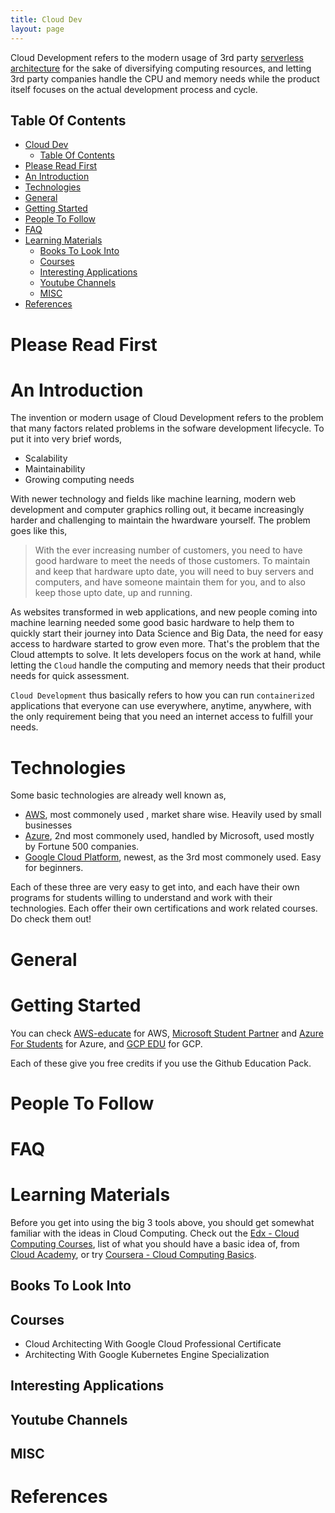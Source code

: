 ```yaml
---
title: Cloud Dev
layout: page
---
```


Cloud Development refers to the modern usage of 3rd party [serverless architecture](https://searchitoperations.techtarget.com/definition/serverless-computing?_ga=2.167453694.1303400459.1597212240-772566635.1597212240) for the sake of diversifying computing resources, and letting 3rd party companies handle the CPU and memory needs while the product itself focuses on the actual development process and cycle.

## Table Of Contents
- [Cloud Dev](#cloud-dev)
  - [Table Of Contents](#table-of-contents)
- [Please Read First](#please-read-first)
- [An Introduction](#an-introduction)
- [Technologies](#technologies)
- [General](#general)
- [Getting Started](#getting-started)
- [People To Follow](#people-to-follow)
- [FAQ](#faq)
- [Learning Materials](#learning-materials)
  - [Books To Look Into](#books-to-look-into)
  - [Courses](#courses)
  - [Interesting Applications](#interesting-applications)
  - [Youtube Channels](#youtube-channels)
  - [MISC](#misc)
- [References](#references)

# Please Read First

# An Introduction

The invention or modern usage of Cloud Development refers to the problem that many factors related problems in the sofware development lifecycle. To put it into very brief words,

- Scalability
- Maintainability
- Growing computing needs

With newer technology and fields like machine learning, modern web development and computer graphics rolling out, it became increasingly harder and challenging to maintain the hwardware yourself. The problem goes like this,

> With the ever increasing number of customers, you need to have good hardware to meet the needs of those customers. To maintain and keep that hardware upto date, you will need to buy servers and computers, and have someone maintain them for you, and to also keep those upto date, up and running.

As websites transformed in web applications, and new people coming into machine learning needed some good basic hardware to help them to quickly start their journey into Data Science and Big Data, the need for easy access to hardware started to grow even more. That's the problem that the Cloud attempts to solve. It lets developers focus on the work at hand, while letting the `Cloud` handle the computing and memory needs that their product needs for quick assessment. 

`Cloud Development` thus basically refers to how you can run `containerized` applications that everyone can use everywhere, anytime, anywhere, with the only requirement being that you need an internet access to fulfill your needs. 

# Technologies

Some basic technologies are already well known as,

- [AWS](https://aws.amazon.com/), most commonely used , market share wise. Heavily used by small businesses
- [Azure](https://azure.microsoft.com/en-us/), 2nd most commonely used, handled by Microsoft, used mostly by Fortune 500 companies.
- [Google Cloud Platform](https://cloud.google.com/), newest, as the 3rd most commonely used. Easy for beginners.

Each of these three are very easy to get into, and each have their own programs for students willing to understand and work with their technologies. Each offer their own certifications and work related courses. Do check them out!

# General

# Getting Started

You can check [AWS-educate](https://www.awseducate.com/) for AWS, [Microsoft Student Partner](https://studentambassadors.microsoft.com/) and [Azure For Students](https://azure.microsoft.com/en-us/free/students/) for Azure, and [GCP EDU](https://edu.google.com/products/google-cloud/) for GCP.

Each of these give you free credits if you use the Github Education Pack.

# People To Follow

# FAQ

# Learning Materials

Before you get into using the big 3 tools above, you should get somewhat familiar with the ideas in Cloud Computing. Check out the [Edx - Cloud Computing Courses](https://www.edx.org/learn/cloud-computing), list of what you should have a basic idea of, from [Cloud Academy](https://cloudacademy.com/blog/prerequisites-to-learn-cloud-computing-introduction/), or try [Coursera - Cloud Computing Basics](https://www.coursera.org/learn/cloud-computing-basics).

## Books To Look Into

## Courses

- Cloud Architecting With Google Cloud Professional Certificate 
- Architecting With Google Kubernetes Engine Specialization  

## Interesting Applications

## Youtube Channels

## MISC

# References


